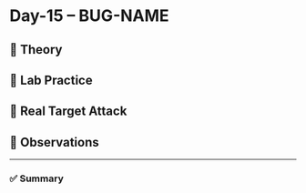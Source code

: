 # Day-15 – BUG-NAME

## 📘 Theory

## 🧪 Lab Practice

## 🎯 Real Target Attack

## 🧠 Observations

---

### ✅ Summary
